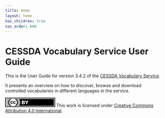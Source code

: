 ```yaml
---
title: Home
layout: home
has_children: true
nav_order: 000
---
```


# CESSDA Vocabulary Service User Guide

This is the User Guide for version 3.4.2 of the [CESSDA Vocabulary Service](https://vocabularies.cessda.eu/).

It presents an overview on how to discover,
browse and download controlled vocabularies in different languages in the service.

![CC-BY-4.0](images/cc-by.svg "CC-BY-4.0")
This work is licensed under [Creative Commons Attribution 4.0 International](https://creativecommons.org/licenses/by/4.0/).
